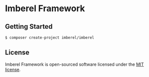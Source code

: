 Imberel Framework
=================



Getting Started
---------------

```
$ composer create-project imberel/imberel
```



## License


Imberel Framework is open-sourced software licensed under the [MIT license](LICENSE.md).
